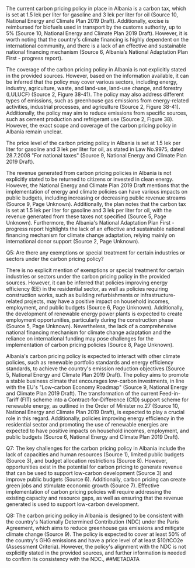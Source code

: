 The current carbon pricing policy in place in Albania is a carbon tax, which is set at 1.5 lek per liter for gasoline and 3 lek per liter for oil (Source 10, National Energy and Climate Plan 2019 Draft). Additionally, excise is reimbursed for biofuels used in transport by the customs authority, up to 5% (Source 10, National Energy and Climate Plan 2019 Draft). However, it is worth noting that the country's climate financing is highly dependent on the international community, and there is a lack of an effective and sustainable national financing mechanism (Source 6, Albania’s National Adaptation Plan First - progress report).

The coverage of the carbon pricing policy in Albania is not explicitly stated in the provided sources. However, based on the information available, it can be inferred that the policy may cover various sectors, including energy, industry, agriculture, waste, and land-use, land-use change, and forestry (LULUCF) (Source 2, Figure 38-41). The policy may also address different types of emissions, such as greenhouse gas emissions from energy-related activities, industrial processes, and agriculture (Source 2, Figure 38-41). Additionally, the policy may aim to reduce emissions from specific sources, such as cement production and refrigerant use (Source 2, Figure 38). However, the exact scope and coverage of the carbon pricing policy in Albania remain unclear.

The price level of the carbon pricing policy in Albania is set at 1.5 lek per liter for gasoline and 3 lek per liter for oil, as stated in Law No.9975, dated 28.7.2008 "For national taxes" (Source 9, National Energy and Climate Plan 2019 Draft).

The revenue generated from carbon pricing policies in Albania is not explicitly stated to be returned to citizens or invested in clean energy. However, the National Energy and Climate Plan 2019 Draft mentions that the implementation of energy and climate policies can have various impacts on public budgets, including increasing or decreasing public revenue streams (Source 9, Page Unknown). Additionally, the plan notes that the carbon tax is set at 1.5 lek per liter for gasoline and 3 lek per liter for oil, with the revenue generated from these taxes not specified (Source 5, Page Unknown). Furthermore, the Albania's National Adaptation Plan First - progress report highlights the lack of an effective and sustainable national financing mechanism for climate change adaptation, relying mainly on international donor support (Source 2, Page Unknown).

Q5: Are there any exemptions or special treatment for certain industries or sectors under the carbon pricing policy? 

There is no explicit mention of exemptions or special treatment for certain industries or sectors under the carbon pricing policy in the provided sources. However, it can be inferred that policies improving energy efficiency (EE) in the residential sector, as well as policies requiring construction works, such as building refurbishments or infrastructure-related projects, may have a positive impact on household incomes, employment, and public budgets (Source 6, Page Unknown). Additionally, the development of renewable energy power plants is expected to create employment opportunities, particularly during the construction phase (Source 5, Page Unknown). Nevertheless, the lack of a comprehensive national financing mechanism for climate change adaptation and the reliance on international funding may pose challenges for the implementation of carbon pricing policies (Source 8, Page Unknown).

Albania's carbon pricing policy is expected to interact with other climate policies, such as renewable portfolio standards and energy efficiency standards, to achieve the country's emission reduction objectives (Source 5, National Energy and Climate Plan 2019 Draft). The policy aims to promote a stable business climate that encourages low-carbon investments, in line with the EU's "Low-carbon Economy Roadmap" (Source 9, National Energy and Climate Plan 2019 Draft). The transformation of the current Feed-in-Tariff (FIT) scheme into a Contract-for-Difference (CfD) support scheme for renewable energy, as outlined in the Order of Minister no.27 (Source 10, National Energy and Climate Plan 2019 Draft), is expected to play a crucial role in this regard. Additionally, policies improving energy efficiency in the residential sector and promoting the use of renewable energies are expected to have positive impacts on household incomes, employment, and public budgets (Source 6, National Energy and Climate Plan 2019 Draft).

Q7: The key challenges for the carbon pricing policy in Albania include the lack of capacities and human resources (Source 1), limited public budgets (Source 3), and budget allocation restrictions (Source 8). However, opportunities exist in the potential for carbon pricing to generate revenue that can be used to support low-carbon development (Source 3) and improve public budgets (Source 6). Additionally, carbon pricing can create green jobs and stimulate economic growth (Source 7). Effective implementation of carbon pricing policies will require addressing the existing capacity and resource gaps, as well as ensuring that the revenue generated is used to support low-carbon development.

Q8: The carbon pricing policy in Albania is designed to be consistent with the country's Nationally Determined Contribution (NDC) under the Paris Agreement, which aims to reduce greenhouse gas emissions and mitigate climate change (Source 9). The policy is expected to cover at least 50% of the country's GHG emissions and have a price level of at least $10/tCO2e (Assessment Criteria). However, the policy's alignment with the NDC is not explicitly stated in the provided sources, and further information is needed to confirm its consistency with the NDC., ##METADATA 
